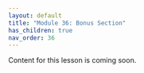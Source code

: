 ```yaml
---
layout: default
title: "Module 36: Bonus Section"
has_children: true
nav_order: 36
---
```


Content for this lesson is coming soon.
